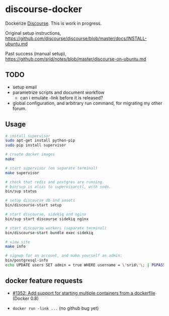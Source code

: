 <!-- -*- mode: Markdown; -*- -->

discourse-docker
================

Dockerize [Discourse](http://discourse.org/). This is work in
progress.

Original setup instructions,
https://github.com/discourse/discourse/blob/master/docs/INSTALL-ubuntu.md

Past success (manual setup),
https://github.com/srid/notes/blob/master/discourse-on-ubuntu.md

TODO
----

* setup email
* parametrize scripts and document workflow
  * can i emulate -link before it is released?
* global configuration, and arbitrary run command, for migrating my other forum.

Usage
-----

```bash
# install supervisor
sudo apt-get install python-pip
sudo pip install supervisor

# create docker images
make

# start supervisor (on separate terminal)
make supervisor

# check that redis and postgres are running.
# bin/sup is alias to supervisorctl, with sudo.
bin/sup status  

# setup discourse db and assets
bin/discourse-start setup

# start discourse, sidekiq and nginx
bin/sup start discourse sidekiq nginx

# start discourse workers (separate terminal)
bin/discourse-start bundle exec sidekiq

# view site
make info

# signup for an account, and make yourself an admin:
bin/postgresql-info
echo UPDATE users SET admin = true WHERE username = \'srid\'\; | PGPASSWORD=postgres psql -p 5432 -U root -h 172.17.0.12 -d postgres
```

docker feature requests
-----------------------

* [#1352: Add support for starting multiple containers from a
  dockerfile](https://github.com/dotcloud/docker/issues/1352) (Docker
  0.8)

* `docker run -link ...` (no github bug yet)
